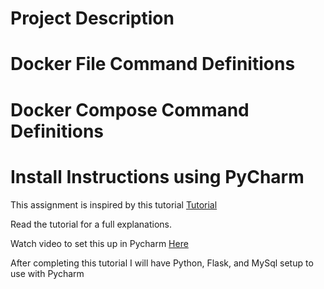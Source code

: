 # Project Description
# Docker File Command Definitions
# Docker Compose Command Definitions
# Install Instructions using PyCharm

This assignment is inspired by this tutorial [Tutorial]()

Read the tutorial for a full explanations.

Watch video to set this up in Pycharm [Here]()

After completing this tutorial I will have Python, Flask, and MySql setup to use with Pycharm